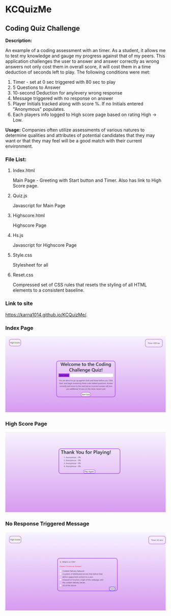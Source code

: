 # KCQuizMe
## Coding Quiz Challenge

**Description:**

An example of a coding assessment with an timer.  As a student, it allows me to test my knowledge and gauge my progress against that of my peers.  This application challenges the user to answer and answer correctly as wrong answers not only cost them in overall score, it will cost them in a time deduction of seconds left to play.  The following conditions were met:

1. Timer - set at 0 sec triggered with 80 sec to play 
2. 5 Questions to Answer
3. 10-second Deduction for any/every wrong response
4. Message triggered with no response on answer 
5. Player Initials tracked along with score %.  If no Initials entered "Anonymous" populates.
6. Each players info logged to High score page based on rating High -> Low.


**Usage:**
Companies often utilize assessments of various natures to determine qualities and attributes of potential candidates that they may want or that they may feel will be a good match with their current environment.


### File List:

1. Index.html
    
     Main Page - Greeting with Start button and Timer.  Also has link to High Score page.

2. Quiz.js    
    
     Javascript for Main Page 

3. Highscore.html      

     Highscore Page

4. Hs.js 

     Javascript for Highscore Page

5. Style.css         

     Stylesheet for all

6. Reset.css

     Compressed set of CSS rules that resets the styling of all HTML elements to a consistent baseline.


### Link to site

https://karna1014.github.io/KCQuizMe/.


### Index Page

![Index Page](./Assets/Images/OpeningPage.png)

### High Score Page

![High Score Page](./Assets/Images/HighScorePage.png)

### No Response Triggered Message

![NR Page](Assets/Images/Non-responsiveTrigger.png)